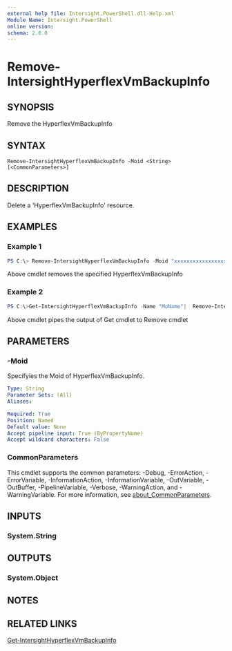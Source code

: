 ```yaml
---
external help file: Intersight.PowerShell.dll-Help.xml
Module Name: Intersight.PowerShell
online version:
schema: 2.0.0
---
```


# Remove-IntersightHyperflexVmBackupInfo

## SYNOPSIS
Remove the HyperflexVmBackupInfo

## SYNTAX

```
Remove-IntersightHyperflexVmBackupInfo -Moid <String> [<CommonParameters>]
```

## DESCRIPTION
Delete a &apos;HyperflexVmBackupInfo&apos; resource.

## EXAMPLES

### Example 1
```powershell
PS C:\> Remove-IntersightHyperflexVmBackupInfo -Moid "xxxxxxxxxxxxxxxxxxxxxxxxxxx"
```
Above cmdlet removes the specified HyperflexVmBackupInfo 

### Example 2
```powershell
PS C:\>Get-IntersightHyperflexVmBackupInfo -Name "MoName"|  Remove-IntersightHyperflexVmBackupInfo
```
Above cmdlet pipes the output of Get cmdlet to Remove cmdlet

## PARAMETERS

### -Moid
Specifyies the Moid of HyperflexVmBackupInfo.

```yaml
Type: String
Parameter Sets: (All)
Aliases:

Required: True
Position: Named
Default value: None
Accept pipeline input: True (ByPropertyName)
Accept wildcard characters: False
```

### CommonParameters
This cmdlet supports the common parameters: -Debug, -ErrorAction, -ErrorVariable, -InformationAction, -InformationVariable, -OutVariable, -OutBuffer, -PipelineVariable, -Verbose, -WarningAction, and -WarningVariable. For more information, see [about_CommonParameters](http://go.microsoft.com/fwlink/?LinkID=113216).

## INPUTS

### System.String

## OUTPUTS

### System.Object
## NOTES

## RELATED LINKS

[Get-IntersightHyperflexVmBackupInfo](./Get-IntersightHyperflexVmBackupInfo.md)

